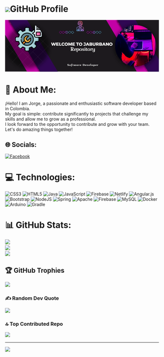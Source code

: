 # <img src="https://media3.giphy.com/media/v1.Y2lkPTc5MGI3NjExbXg4Ymczbm03eWNienk2M2s2bWllcWdwN2ZvaXhnN2gxZ3lhY281aSZlcD12MV9pbnRlcm5hbF9naWZfYnlfaWQmY3Q9cw/qr3ZyWgwGQjbJ1oSOf/giphy.gif" width="100"/>GitHub Profile
![Banner de JaBurbano](BannerJaBurbano.PNG)


# 💫 About Me:
¡Hello! I am Jorge, a passionate and enthusiastic software developer based in Colombia. <br>My goal is simple: contribute significantly to projects that challenge my skills and allow me to grow as a professional. <br>I look forward to the opportunity to contribute and grow with your team. <br>Let's do amazing things together!


## 🌐 Socials:
[![Facebook](https://img.shields.io/badge/Facebook-%231877F2.svg?logo=Facebook&logoColor=white)](https://facebook.com/jorge.burbano.12) 

# 💻 Technologies:
![CSS3](https://img.shields.io/badge/css3-%231572B6.svg?style=for-the-badge&logo=css3&logoColor=white) ![HTML5](https://img.shields.io/badge/html5-%23E34F26.svg?style=for-the-badge&logo=html5&logoColor=white) ![Java](https://img.shields.io/badge/java-%23ED8B00.svg?style=for-the-badge&logo=openjdk&logoColor=white) ![JavaScript](https://img.shields.io/badge/javascript-%23323330.svg?style=for-the-badge&logo=javascript&logoColor=%23F7DF1E) ![Firebase](https://img.shields.io/badge/firebase-%23039BE5.svg?style=for-the-badge&logo=firebase) ![Netlify](https://img.shields.io/badge/netlify-%23000000.svg?style=for-the-badge&logo=netlify&logoColor=#00C7B7) ![Angular.js](https://img.shields.io/badge/angular.js-%23E23237.svg?style=for-the-badge&logo=angularjs&logoColor=white) ![Bootstrap](https://img.shields.io/badge/bootstrap-%238511FA.svg?style=for-the-badge&logo=bootstrap&logoColor=white) ![NodeJS](https://img.shields.io/badge/node.js-6DA55F?style=for-the-badge&logo=node.js&logoColor=white) ![Spring](https://img.shields.io/badge/spring-%236DB33F.svg?style=for-the-badge&logo=spring&logoColor=white) ![Apache](https://img.shields.io/badge/apache-%23D42029.svg?style=for-the-badge&logo=apache&logoColor=white) ![Firebase](https://img.shields.io/badge/Firebase-039BE5?style=for-the-badge&logo=Firebase&logoColor=white) ![MySQL](https://img.shields.io/badge/mysql-%2300000f.svg?style=for-the-badge&logo=mysql&logoColor=white) ![Docker](https://img.shields.io/badge/docker-%230db7ed.svg?style=for-the-badge&logo=docker&logoColor=white) ![Arduino](https://img.shields.io/badge/-Arduino-00979D?style=for-the-badge&logo=Arduino&logoColor=white) ![Gradle](https://img.shields.io/badge/Gradle-02303A.svg?style=for-the-badge&logo=Gradle&logoColor=white)
# 📊 GitHub Stats:
![](https://github-readme-stats.vercel.app/api?username=jaburbanogomez&theme=tokyonight&hide_border=false&include_all_commits=false&count_private=false)<br/>
![](https://github-readme-streak-stats.herokuapp.com/?user=jaburbanogomez&theme=tokyonight&hide_border=false)<br/>
![](https://github-readme-stats.vercel.app/api/top-langs/?username=jaburbanogomez&theme=tokyonight&hide_border=false&include_all_commits=false&count_private=false&layout=compact)

## 🏆 GitHub Trophies
![](https://github-profile-trophy.vercel.app/?username=jaburbanogomez&theme=nord&no-frame=false&no-bg=true&margin-w=4)

### ✍️ Random Dev Quote
![](https://quotes-github-readme.vercel.app/api?type=horizontal&theme=radical)

### 🔝 Top Contributed Repo
![](https://github-contributor-stats.vercel.app/api?username=jaburbanogomez&limit=5&theme=dark&combine_all_yearly_contributions=true)

---
[![](https://visitcount.itsvg.in/api?id=jaburbanogomez&icon=0&color=0)](https://visitcount.itsvg.in)

<!-- Proudly created with GPRM ( https://gprm.itsvg.in ) -->


